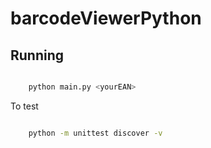 # barcodeViewerPython

## Running

```bash

    python main.py <yourEAN>

```

To test

```bash

    python -m unittest discover -v

```
